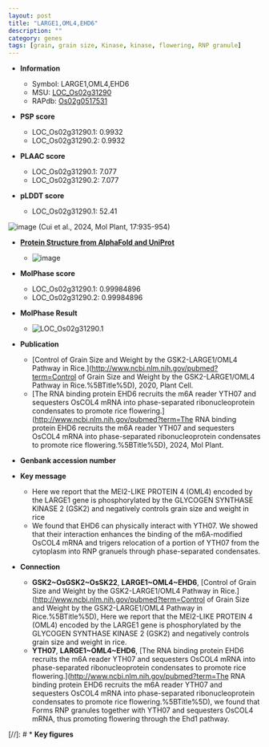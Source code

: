```yaml
---
layout: post
title: "LARGE1,OML4,EHD6"
description: ""
category: genes
tags: [grain, grain size, Kinase, kinase, flowering, RNP granule]
---
```


* **Information**  
    + Symbol: LARGE1,OML4,EHD6  
    + MSU: [LOC_Os02g31290](http://rice.uga.edu/cgi-bin/ORF_infopage.cgi?orf=LOC_Os02g31290)  
    + RAPdb: [Os02g0517531](https://rapdb.dna.affrc.go.jp/locus/?name=Os02g0517531)  

* **PSP score**  
    + LOC_Os02g31290.1: 0.9932  
    + LOC_Os02g31290.2: 0.9932  

* **PLAAC score**  
    + LOC_Os02g31290.1: 7.077  
    + LOC_Os02g31290.2: 7.077  

* **pLDDT score**
    + LOC_Os02g31290.1: 52.41  

![image](https://github.com/ricePSP/ricePSP.github.io/condensates/EHD6_condensate_Mol-Plant.png)
(Cui et al., 2024, Mol Plant, 17:935-954)

* **[Protein Structure from AlphaFold and UniProt](https://www.uniprot.org/uniprotkb/Q64M78/entry#structure)**
    + ![image](https://ricepsp.github.io/images/Q6/AF-Q64M78-F1.png)

* **MolPhase score**
    + LOC_Os02g31290.1: 0.99984896  
    + LOC_Os02g31290.2: 0.99984896  

* **MolPhase Result**
    + ![LOC_Os02g31290.1](https://304243504.github.io/Pictures/LOC_Os02g/LOC_Os02g31290.1.png)

* **Publication**  
    + [Control of Grain Size and Weight by the GSK2-LARGE1/OML4 Pathway in Rice.](http://www.ncbi.nlm.nih.gov/pubmed?term=Control of Grain Size and Weight by the GSK2-LARGE1/OML4 Pathway in Rice.%5BTitle%5D), 2020, Plant Cell.
    + [The RNA binding protein EHD6 recruits the m6A reader YTH07 and sequesters OsCOL4 mRNA into phase-separated ribonucleoprotein condensates to promote rice flowering.](http://www.ncbi.nlm.nih.gov/pubmed?term=The RNA binding protein EHD6 recruits the m6A reader YTH07 and sequesters OsCOL4 mRNA into phase-separated ribonucleoprotein condensates to promote rice flowering.%5BTitle%5D), 2024, Mol Plant.

* **Genbank accession number**  

* **Key message**  
    + Here we report that the MEI2-LIKE PROTEIN 4 (OML4) encoded by the LARGE1 gene is phosphorylated by the GLYCOGEN SYNTHASE KINASE 2 (GSK2) and negatively controls grain size and weight in rice
    + We found that EHD6 can physically interact with YTH07. We showed that their interaction enhances the binding of the m6A-modified OsCOL4 mRNA and trigers relocation of a portion of YTH07 from the cytoplasm into RNP granuels through phase-separated condensates.

* **Connection**  
    + __GSK2~OsGSK2~OsSK22__, __LARGE1~OML4~EHD6__, [Control of Grain Size and Weight by the GSK2-LARGE1/OML4 Pathway in Rice.](http://www.ncbi.nlm.nih.gov/pubmed?term=Control of Grain Size and Weight by the GSK2-LARGE1/OML4 Pathway in Rice.%5BTitle%5D),  Here we report that the MEI2-LIKE PROTEIN 4 (OML4) encoded by the LARGE1 gene is phosphorylated by the GLYCOGEN SYNTHASE KINASE 2 (GSK2) and negatively controls grain size and weight in rice.
    + __YTH07__, __LARGE1~OML4~EHD6__, [The RNA binding protein EHD6 recruits the m6A reader YTH07 and sequesters OsCOL4 mRNA into phase-separated ribonucleoprotein condensates to promote rice flowering.](http://www.ncbi.nlm.nih.gov/pubmed?term=The RNA binding protein EHD6 recruits the m6A reader YTH07 and sequesters OsCOL4 mRNA into phase-separated ribonucleoprotein condensates to promote rice flowering.%5BTitle%5D), we found that Forms RNP granules together with YTH07 and sequesters OsCOL4 mRNA, thus promoting flowering through the Ehd1 pathway.

[//]: # * **Key figures**  



